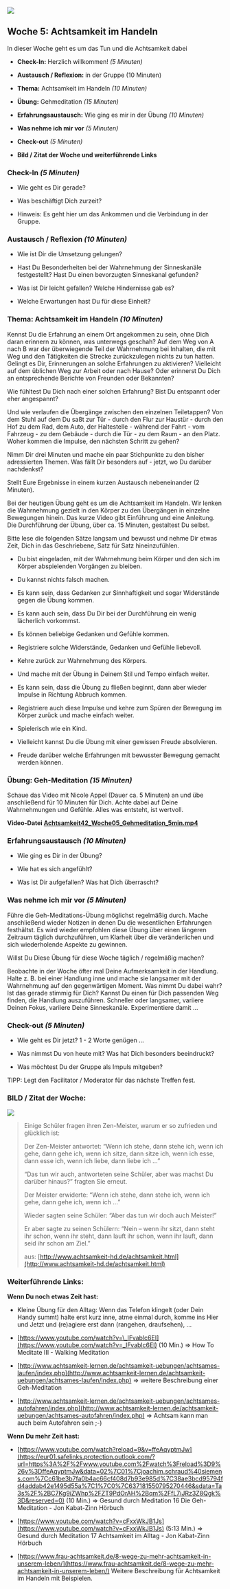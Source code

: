 

![](./images/OrangeLine.png)

## Woche 5: Achtsamkeit im Handeln

In dieser Woche geht es um das Tun und die Achtsamkeit dabei

-   **Check-In:** Herzlich willkommen! *(5 Minuten)*

-   **Austausch / Reflexion:** in der Gruppe (10 Minuten)

-   **Thema:** Achtsamkeit im Handeln *(10 Minuten)*

-   **Übung:** Gehmeditation *(15 Minuten)*

-   **Erfahrungsaustausch:** Wie ging es mir in der Übung *(10 Minuten)*

-   **Was nehme ich mir vor** *(5 Minuten)*

-   **Check-out** *(5 Minuten)*

-   **Bild / Zitat der Woche und weiterführende Links**

### Check-In *(5 Minuten)*

- Wie geht es Dir gerade?

- Was beschäftigt Dich zurzeit?

- Hinweis: Es geht hier um das Ankommen und die Verbindung in der Gruppe.


### Austausch / Reflexion *(10 Minuten)*

- Wie ist Dir die Umsetzung gelungen?

- Hast Du Besonderheiten bei der Wahrnehmung der Sinneskanäle
  festgestellt? Hast Du einen bevorzugten Sinneskanal gefunden?
- Was ist Dir leicht gefallen? Welche Hindernisse gab es?

- Welche Erwartungen hast Du für diese Einheit?


### Thema: Achtsamkeit im Handeln *(10 Minuten)*

Kennst Du die Erfahrung an einem Ort angekommen zu sein, ohne Dich daran
erinnern zu können, was unterwegs geschah? Auf dem Weg von A nach B war
der überwiegende Teil der Wahrnehmung bei Inhalten, die mit Weg und den
Tätigkeiten die Strecke zurückzulegen nichts zu tun hatten. Gelingt es
Dir, Erinnerungen an solche Erfahrungen zu aktivieren? Vielleicht auf
dem üblichen Weg zur Arbeit oder nach Hause? Oder erinnerst Du Dich an
entsprechende Berichte von Freunden oder Bekannten?

Wie fühltest Du Dich nach einer solchen Erfahrung? Bist Du entspannt
oder eher angespannt?

Und wie verlaufen die Übergänge zwischen den einzelnen Teiletappen? Von
dem Stuhl auf dem Du saßt zur Tür - durch den Flur zur Haustür - durch
den Hof zu dem Rad, dem Auto, der Haltestelle - während der Fahrt - vom
Fahrzeug - zu dem Gebäude - durch die Tür - zu dem Raum - an den Platz.
Woher kommen die Impulse, den nächsten Schritt zu gehen?

Nimm Dir drei Minuten und mache ein paar Stichpunkte zu den bisher
adressierten Themen. Was fällt Dir besonders auf - jetzt, wo Du darüber
nachdenkst?
>
>
>
>
>
>
>
>
>

Stellt Eure Ergebnisse in einem kurzen Austausch nebeneinander (2 Minuten).

Bei der heutigen Übung geht es um die Achtsamkeit im Handeln. Wir lenken
die Wahrnehmung gezielt in den Körper zu den Übergängen in einzelne
Bewegungen hinein. Das kurze Video gibt Einführung und eine Anleitung.
Die Durchführung der Übung, über ca. 15 Minuten, gestaltest Du selbst.

Bitte lese die folgenden Sätze langsam und bewusst und nehme Dir etwas
Zeit, Dich in das Geschriebene, Satz für Satz hineinzufühlen.

-   Du bist eingeladen, mit der Wahrnehmung beim Körper und den sich im
    Körper abspielenden Vorgängen zu bleiben.

-   Du kannst nichts falsch machen.

-   Es kann sein, dass Gedanken zur Sinnhaftigkeit und sogar Widerstände
    gegen die Übung kommen.

-   Es kann auch sein, dass Du Dir bei der Durchführung ein wenig
    lächerlich vorkommst.

-   Es können beliebige Gedanken und Gefühle kommen.

-   Registriere solche Widerstände, Gedanken und Gefühle liebevoll.

-   Kehre zurück zur Wahrnehmung des Körpers.

-   Und mache mit der Übung in Deinem Stil und Tempo einfach weiter.

-   Es kann sein, dass die Übung zu fließen beginnt, dann aber wieder
    Impulse in Richtung Abbruch kommen.

-   Registriere auch diese Impulse und kehre zum Spüren der Bewegung im
    Körper zurück und mache einfach weiter.

-   Spielerisch wie ein Kind.

-   Vielleicht kannst Du die Übung mit einer gewissen Freude
    absolvieren.

-   Freude darüber welche Erfahrungen mit bewusster Bewegung gemacht
    werden können.

### Übung: Geh-Meditation *(15 Minuten)*

Schaue das Video mit Nicole Appel (Dauer ca. 5 Minuten) an und übe
anschließend für 10 Minuten für Dich. Achte dabei auf Deine
Wahrnehmungen und Gefühle. Alles was entsteht, ist wertvoll.

**Video-Datei [Achtsamkeit42_Woche05_Gehmeditation_5min.mp4](https://docs.google.com/uc?export=open&id=1Rf9IzzKYYNeRFnr4gxDsfZmOq5scztVs)**

### Erfahrungsaustausch *(10 Minuten)*

-   Wie ging es Dir in der Übung?

-   Wie hat es sich angefühlt?

-   Was ist Dir aufgefallen? Was hat Dich überrascht?

### Was nehme ich mir vor *(5 Minuten)*

Führe die Geh-Meditations-Übung möglichst regelmäßig durch. Mache
anschließend wieder Notizen in denen Du die wesentlichen Erfahrungen
festhältst. Es wird wieder empfohlen diese Übung über einen längeren
Zeitraum täglich durchzuführen, um Klarheit über die veränderlichen und
sich wiederholende Aspekte zu gewinnen.

Willst Du Diese Übung für diese Woche täglich / regelmäßig machen?

Beobachte in der Woche öfter mal Deine Aufmerksamkeit in der Handlung.
Halte z. B. bei einer Handlung inne und mache sie langsamer mit der
Wahrnehmung auf den gegenwärtigen Moment. Was nimmt Du dabei wahr? Ist
das gerade stimmig für Dich? Kannst Du einen für Dich passenden Weg
finden, die Handlung auszuführen. Schneller oder langsamer, variiere
Deinen Fokus, variiere Deine Sinneskanäle. Experimentiere damit ...

### Check-out *(5 Minuten)*

-   Wie geht es Dir jetzt? 1 - 2 Worte genügen …

-   Was nimmst Du von heute mit? Was hat Dich besonders beeindruckt?

-   Was möchtest Du der Gruppe als Impuls mitgeben?

TIPP: Legt den Facilitator / Moderator für das nächste Treffen
fest.

### BILD / Zitat der Woche: 

![](./images/image11.png)

>  Einige Schüler fragen ihren Zen-Meister, warum er so zufrieden und glücklich ist:
>
> Der Zen-Meister antwortet: “Wenn ich stehe, dann stehe ich, wenn ich gehe, dann gehe ich, wenn ich sitze, dann sitze ich, wenn ich esse, dann esse ich, wenn ich liebe, dann liebe ich …”
>
> “Das tun wir auch, antworteten seine Schüler, aber was machst Du darüber hinaus?” fragten Sie erneut.
>
> Der Meister erwiderte: “Wenn ich stehe, dann stehe ich, wenn ich gehe, dann gehe ich, wenn ich ...”
>
> Wieder sagten seine Schüler: “Aber das tun wir doch auch Meister!”
>
> Er aber sagte zu seinen Schülern: “Nein – wenn ihr sitzt, dann steht ihr schon, wenn ihr steht, dann lauft ihr schon, wenn ihr lauft, dann seid ihr schon am Ziel.”
>
> aus: [http://www.achtsamkeit-hd.de/achtsamkeit.html](http://www.achtsamkeit-hd.de/achtsamkeit.html)

### Weiterführende Links:

**Wenn Du noch etwas Zeit hast:**

-   Kleine Übung für den Alltag: Wenn das Telefon klingelt (oder Dein
    Handy summt) halte erst kurz inne, atme einmal durch, komme ins Hier
    und Jetzt und (re)agiere erst dann (rangehen, draufsehen), ...

-   [https://www.youtube.com/watch?v=\_IFvablc6EI](https://www.youtube.com/watch?v=_IFvablc6EI)
    (10 Min.) =&gt; How To Meditate III - Walking Meditation

-   [http://www.achtsamkeit-lernen.de/achtsamkeit-uebungen/achtsames-laufen/index.php](http://www.achtsamkeit-lernen.de/achtsamkeit-uebungen/achtsames-laufen/index.php)
    =&gt; weitere Beschreibung einer Geh-Meditation

-   [http://www.achtsamkeit-lernen.de/achtsamkeit-uebungen/achtsames-autofahren/index.php](http://www.achtsamkeit-lernen.de/achtsamkeit-uebungen/achtsames-autofahren/index.php)
    =&gt; Achtsam kann man auch beim Autofahren sein ;-)

**Wenn Du mehr Zeit hast:**

-   [https://www.youtube.com/watch?reload=9&v=ffeAqyptmJw](https://eur01.safelinks.protection.outlook.com/?url=https%3A%2F%2Fwww.youtube.com%2Fwatch%3Freload%3D9%26v%3DffeAqyptmJw&data=02%7C01%7Cjoachim.schraud%40siemens.com%7Cc61be3b7fa0b4ac66cf408d7b93e985d%7C38ae3bcd95794fd4addab42e1495d55a%7C1%7C0%7C637181550795270446&sdata=Ta3s%2F%2BC7Kg9iZWhp%2FZT9PdOrAH%2Bqm%2FfL7iJRz3Z8Qgk%3D&reserved=0)
    (10 Min.) =&gt; Gesund durch Meditation 16 Die Geh-Meditation - Jon
    Kabat-Zinn Hörbuch

-   [https://www.youtube.com/watch?v=cFxxWkJB1Js](https://www.youtube.com/watch?v=cFxxWkJB1Js)
    (5:13 Min.) =&gt; Gesund durch Meditation 17 Achtsamkeit im Alltag -
    Jon Kabat-Zinn Hörbuch

-   [https://www.frau-achtsamkeit.de/8-wege-zu-mehr-achtsamkeit-in-unserem-leben/](https://www.frau-achtsamkeit.de/8-wege-zu-mehr-achtsamkeit-in-unserem-leben/)
    Weitere Beschreibung für Achtsamkeit im Handeln mit Beispielen.